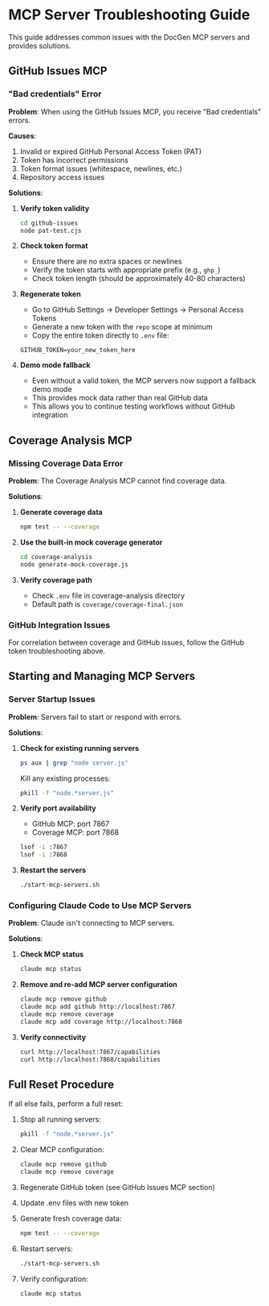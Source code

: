 # MCP Server Troubleshooting Guide

This guide addresses common issues with the DocGen MCP servers and provides solutions.

## GitHub Issues MCP

### "Bad credentials" Error

**Problem**: When using the GitHub Issues MCP, you receive "Bad credentials" errors.

**Causes**:
1. Invalid or expired GitHub Personal Access Token (PAT)
2. Token has incorrect permissions
3. Token format issues (whitespace, newlines, etc.)
4. Repository access issues

**Solutions**:

1. **Verify token validity**
   ```bash
   cd github-issues
   node pat-test.cjs
   ```

2. **Check token format**
   - Ensure there are no extra spaces or newlines
   - Verify the token starts with appropriate prefix (e.g., `ghp_`)
   - Check token length (should be approximately 40-80 characters)

3. **Regenerate token**
   - Go to GitHub Settings → Developer Settings → Personal Access Tokens
   - Generate a new token with the `repo` scope at minimum
   - Copy the entire token directly to `.env` file:
   ```
   GITHUB_TOKEN=your_new_token_here
   ```

4. **Demo mode fallback**
   - Even without a valid token, the MCP servers now support a fallback demo mode
   - This provides mock data rather than real GitHub data
   - This allows you to continue testing workflows without GitHub integration

## Coverage Analysis MCP

### Missing Coverage Data Error

**Problem**: The Coverage Analysis MCP cannot find coverage data.

**Solutions**:

1. **Generate coverage data**
   ```bash
   npm test -- --coverage
   ```

2. **Use the built-in mock coverage generator**
   ```bash
   cd coverage-analysis
   node generate-mock-coverage.js
   ```

3. **Verify coverage path**
   - Check `.env` file in coverage-analysis directory
   - Default path is `coverage/coverage-final.json`

### GitHub Integration Issues

For correlation between coverage and GitHub issues, follow the GitHub token troubleshooting above.

## Starting and Managing MCP Servers

### Server Startup Issues

**Problem**: Servers fail to start or respond with errors.

**Solutions**:

1. **Check for existing running servers**
   ```bash
   ps aux | grep "node server.js"
   ```
   Kill any existing processes:
   ```bash
   pkill -f "node.*server.js"
   ```

2. **Verify port availability**
   - GitHub MCP: port 7867
   - Coverage MCP: port 7868
   ```bash
   lsof -i :7867
   lsof -i :7868
   ```

3. **Restart the servers**
   ```bash
   ./start-mcp-servers.sh
   ```

### Configuring Claude Code to Use MCP Servers

**Problem**: Claude isn't connecting to MCP servers.

**Solutions**:

1. **Check MCP status**
   ```bash
   claude mcp status
   ```

2. **Remove and re-add MCP server configuration**
   ```bash
   claude mcp remove github
   claude mcp add github http://localhost:7867
   claude mcp remove coverage
   claude mcp add coverage http://localhost:7868
   ```

3. **Verify connectivity**
   ```bash
   curl http://localhost:7867/capabilities
   curl http://localhost:7868/capabilities
   ```

## Full Reset Procedure

If all else fails, perform a full reset:

1. Stop all running servers:
   ```bash
   pkill -f "node.*server.js"
   ```

2. Clear MCP configuration:
   ```bash
   claude mcp remove github
   claude mcp remove coverage
   ```

3. Regenerate GitHub token (see GitHub Issues MCP section)

4. Update .env files with new token

5. Generate fresh coverage data:
   ```bash
   npm test -- --coverage
   ```

6. Restart servers:
   ```bash
   ./start-mcp-servers.sh
   ```

7. Verify configuration:
   ```bash
   claude mcp status
   ```